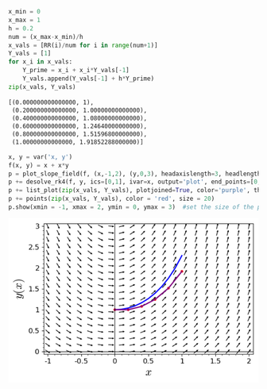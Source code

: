 

```python
x_min = 0
x_max = 1
h = 0.2
num = (x_max-x_min)/h
x_vals = [RR(i)/num for i in range(num+1)]
Y_vals = [1]
for x_i in x_vals:
    Y_prime = x_i + x_i*Y_vals[-1]
    Y_vals.append(Y_vals[-1] + h*Y_prime)
zip(x_vals, Y_vals)
```




    [(0.000000000000000, 1),
     (0.200000000000000, 1.00000000000000),
     (0.400000000000000, 1.08000000000000),
     (0.600000000000000, 1.24640000000000),
     (0.800000000000000, 1.51596800000000),
     (1.00000000000000, 1.91852288000000)]




```python
x, y = var('x, y')
f(x, y) = x + x*y
p = plot_slope_field(f, (x,-1,2), (y,0,3), headaxislength=3, headlength=3, axes_labels=['$x$','$y(x)$'], fontsize=12)
p += desolve_rk4(f, y, ics=[0,1], ivar=x, output='plot', end_points=[0,1], thickness=2)
p += list_plot(zip(x_vals, Y_vals), plotjoined=True, color='purple', thickness=2)
p += points(zip(x_vals, Y_vals), color = 'red', size = 20)
p.show(xmin = -1, xmax = 2, ymin = 0, ymax = 3)  #set the size of the plot window
```


![png](output_1_0.png)



```python

```
